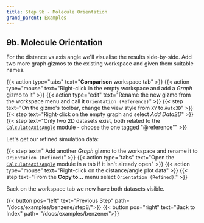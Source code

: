 ```yaml
---
title: Step 9b - Molecule Orientation
grand_parent: Examples
---
```


## 9b. Molecule Orientation

For the distance vs axis angle we'll visualise the results side-by-side. Add two more graph gizmos to the existing workspace and given them suitable names.

{{< action type="tabs" text="**Comparison** workspace tab" >}}
{{< action type="mouse" text="Right-click in the empty workspace and add a _Graph_ gizmo to it" >}}
{{< action type="edit" text="Rename the new gizmo from the workspace menu and call it `Orientation (Reference)`" >}}
{{< step text="On the gizmo's toolbar, change the view style from `XY` to `Auto3D`" >}}
{{< step text="Right-click on the empty graph and select _Add Data2D_" >}}
{{< step text="Only two 2D datasets exist, both related to the [`CalculateAxisAngle`](../../userguide/modules/calculateaxisangle) module - choose the one tagged \"@reference\"" >}}

Let's get our refined simulation data:

{{< step text=" Add another _Graph_ gizmo to the workspace and rename it to `Orientation (Refined)`" >}}
{{< action type="tabs" text="Open the [`CalculateAxisAngle`](../../userguide/modules/calculateaxisangle) module in a tab if it isn't already open" >}}
{{< action type="mouse" text="Right-click on the distance/angle plot data" >}}
{{< step text="From the **Copy to...** menu select `Orientation (Refined)`." >}}


Back on the workspace tab we now have both datasets visible.


{{< button pos="left" text="Previous Step" path= "/docs/examples/benzene/step8/">}}
{{< button pos="right" text="Back to Index" path= "/docs/examples/benzene/">}}
